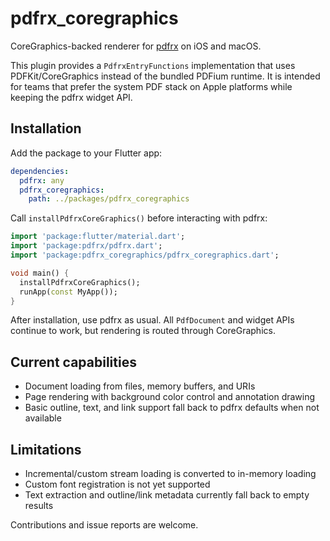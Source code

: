 # pdfrx_coregraphics

CoreGraphics-backed renderer for [pdfrx](https://pub.dev/packages/pdfrx) on iOS and macOS.

This plugin provides a `PdfrxEntryFunctions` implementation that uses PDFKit/CoreGraphics instead of the bundled PDFium
runtime. It is intended for teams that prefer the system PDF stack on Apple platforms while keeping the pdfrx widget
API.

## Installation

Add the package to your Flutter app:

```yaml
dependencies:
  pdfrx: any
  pdfrx_coregraphics:
    path: ../packages/pdfrx_coregraphics
```

Call `installPdfrxCoreGraphics()` before interacting with pdfrx:

```dart
import 'package:flutter/material.dart';
import 'package:pdfrx/pdfrx.dart';
import 'package:pdfrx_coregraphics/pdfrx_coregraphics.dart';

void main() {
  installPdfrxCoreGraphics();
  runApp(const MyApp());
}
```

After installation, use pdfrx as usual. All `PdfDocument` and widget APIs continue to work, but rendering is routed
through CoreGraphics.

## Current capabilities

- Document loading from files, memory buffers, and URIs
- Page rendering with background color control and annotation drawing
- Basic outline, text, and link support fall back to pdfrx defaults when not available

## Limitations

- Incremental/custom stream loading is converted to in-memory loading
- Custom font registration is not yet supported
- Text extraction and outline/link metadata currently fall back to empty results

Contributions and issue reports are welcome.
